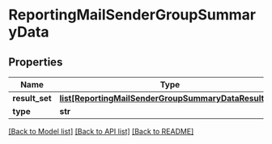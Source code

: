 # ReportingMailSenderGroupSummaryData

## Properties
Name | Type | Description | Notes
------------ | ------------- | ------------- | -------------
**result_set** | [**list[ReportingMailSenderGroupSummaryDataResultSet]**](ReportingMailSenderGroupSummaryDataResultSet.md) |  | [optional] 
**type** | **str** |  | [optional] 

[[Back to Model list]](../README.md#documentation-for-models) [[Back to API list]](../README.md#documentation-for-api-endpoints) [[Back to README]](../README.md)

